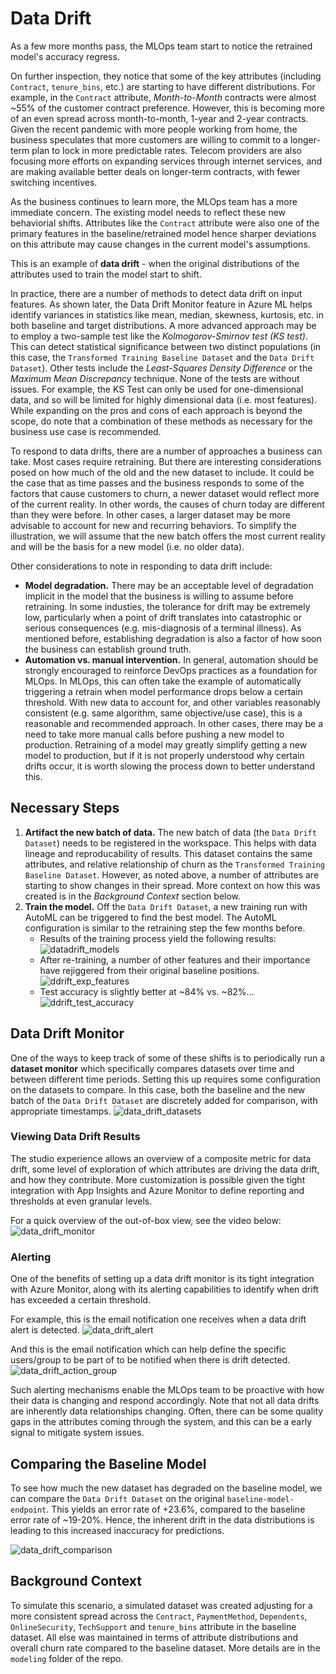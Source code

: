 # Data Drift
As a few more months pass, the MLOps team start to notice the retrained model's accuracy regress. 

On further inspection, they notice that some of the key attributes (including `Contract`, `tenure_bins`, etc.)
are starting to have different distributions. For example, in the `Contract` attribute, *Month-to-Month*
contracts were almost ~55% of the customer contract preference. However, this is becoming more of an even
spread across month-to-month, 1-year and 2-year contracts. Given the recent pandemic with more people working
from home, the business speculates that more customers are willing to commit to a longer-term plan to lock in
more predictable rates. Telecom providers are also focusing more efforts on expanding services through
internet services, and are making available better deals on longer-term contracts, with fewer switching
incentives.

As the business continues to learn more, the MLOps team has a more immediate concern. The existing model needs
to reflect these new behaviorial shifts. Attributes like the `Contract` attribute were also one of the primary
features in the baseline/retrained model hence sharper deviations on this attribute may cause changes
in the current model's assumptions. 

This is an example of **data drift** - when the original distributions of the attributes used to train the
model start to shift. 

In practice, there are a number of methods to detect data drift on input features. As shown later, the Data
Drift Monitor feature in Azure ML helps identify variances in statistics like mean, median, skewness,
kurtosis, etc. in both baseline and target distributions. A more advanced approach may be to employ a
two-sample test like the *Kolmogorov-Smirnov test (KS test)*. This can detect statistical significance
between two distinct populations (in this case, the `Transformed Training Baseline Dataset` and the `Data
Drift Dataset`). Other tests include the *Least-Squares Density Difference* or the *Maximum Mean Discrepancy*
technique. None of the tests are without issues. For example, the KS Test can only be used for
one-dimensional data, and so will be limited for highly dimensional data (i.e. most features). While expanding
on the pros and cons of each approach is beyond the scope, do note that a combination of these methods as necessary
for the business use case is recommended.

To respond to data drifts, there are a number of approaches a business can take. Most cases require
retraining. But there are interesting considerations posed on how much of the old and the new dataset to
include. It could be the case that as time passes and the business responds to some of the factors that cause
customers to churn, a newer dataset would reflect more of the current reality. In other words, the causes of
churn today are different than they were before. In other cases, a larger dataset may be more advisable to
account for new and recurring behaviors. To simplify the illustration, we will assume that the new batch
offers the most current reality and will be the basis for a new model (i.e. no older data).

Other considerations to note in responding to data drift include:
- **Model degradation.** There may be an acceptable level of degradation implicit in the model that the
  business is willing to assume before retraining. In some industies, the tolerance for drift may be extremely
  low, particularly when a point of drift translates into catastrophic or serious consequences (e.g.
  mis-diagnosis of a terminal illness). As mentioned before, establishing degradation is also a factor of how
  soon the business can establish ground truth.
- **Automation vs. manual intervention.** In general, automation should be strongly encouraged to reinforce
  DevOps practices as a foundation for MLOps. In MLOps, this can often take the example of automatically
  triggering a retrain when model performance drops below a certain threshold. With new data to account for,
  and other variables reasonably consistent (e.g. same algorithm, same objective/use case), this is a
  reasonable and recommended approach. In other cases, there may be a need to take more manual calls before
  pushing a new model to production. Retraining of a model may greatly simplify getting a new model to
  production, but if it is not properly understood why certain drifts occur, it is worth slowing the process
  down to better understand this.

## Necessary Steps
1. **Artifact the new batch of data.** The new batch of data (the `Data Drift Dataset`) needs to be registered
   in the workspace. This helps with data lineage and reproducability of results. This dataset contains the
   same attributes, and relative relationship of churn as the `Transformed Training Baseline Dataset`.
   However, as noted above,  a number of attributes are starting to show changes in their spread. More context
   on how this was created is in the *Background Context* section below.
2. **Train the model.** Off the `Data Drift Dataset`, a new training run with AutoML can be triggered to find
   the best model. The AutoML configuration is similar to the retraining step the few months before.
	- Results of the training process yield the following results:
	  ![datadrift_models](./imgs/ddrift_models.jpg)
	- After re-training, a number of other features and their importance have rejiggered from their
	  original baseline positions. ![ddrift_exp_features](./imgs/ddrift_exp_features.jpg)
	- Test accuracy is slightly better at ~84% vs. ~82%...
	  ![ddrift_test_accuracy](./imgs/ddrift_test_accuracy.jpg)

## Data Drift Monitor
One of the ways to keep track of some of these shifts is to periodically run a **dataset monitor** which
specifically compares datasets over time and between different time periods. Setting this up requires some
configuration on the datasets to compare. In this case, both the baseline and the new batch of the `Data
Drift Dataset` are discretely added for comparison, with appropriate timestamps. ![data_drift_datasets](./imgs/data_drift_datasets.jpg)

### Viewing Data Drift Results
The studio experience allows an overview of a composite metric for data drift, some level of exploration
of which attributes are driving the data drift, and how they contribute. More customization is possible given
the tight integration with App Insights and Azure Monitor to define reporting and thresholds at even granular
levels. 

For a quick overview of the out-of-box view, see the video below:
![data_drift_monitor](./gifs/data_drift_monitor.gif)

### Alerting
One of the benefits of setting up a data drift monitor is its tight integration with Azure Monitor, along with
its alerting capabilities to identify when drift has exceeded a certain threshold.

For example, this is the email notification one receives when a data drift alert is detected.
![data_drift_alert](./imgs/data_drift_alert.jpg)

And this is the email notification which can help define the specific users/group to be part of to be notified
when there is drift detected.
![data_drift_action_group](./imgs/data_drift_action_group.jpg)

Such alerting mechanisms enable the MLOps team to be proactive with how their data is changing and respond
accordingly. Note that not all data drifts are inherently data relationships changing. Often, there can be
some quality gaps in the attributes coming through the system, and this can be a early signal to mitigate
system issues.

## Comparing the Baseline Model
To see how much the new dataset has degraded on the baseline model, we can compare the `Data Drift Dataset` on
the original `baseline-model-endpoint`. This yields an error rate of +23.6%, compared to the baseline error
rate of ~19-20%. Hence, the inherent drift in the data distributions is leading to this increased
inaccuracy for predictions.

![data_drift_comparison](./gifs/compare_data_drift.gif)

## Background Context
To simulate this scenario, a simulated dataset was created adjusting for a more consistent spread across the
`Contract`, `PaymentMethod`, `Dependents`, `OnlineSecurity`, `TechSupport` and `tenure_bins` attribute in the
baseline dataset. All else was maintained in terms of attribute distributions and overall churn rate compared
to the baseline dataset. More details are in the `modeling` folder of the repo. 
